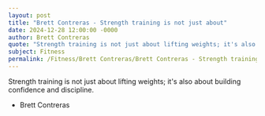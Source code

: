 ```yaml
---
layout: post
title: "Brett Contreras - Strength training is not just about"
date: 2024-12-28 12:00:00 -0000
author: Brett Contreras
quote: "Strength training is not just about lifting weights; it's also about building confidence and discipline."
subject: Fitness
permalink: /Fitness/Brett Contreras/Brett Contreras - Strength training is not just about
---
```


Strength training is not just about lifting weights; it's also about building confidence and discipline.

- Brett Contreras
